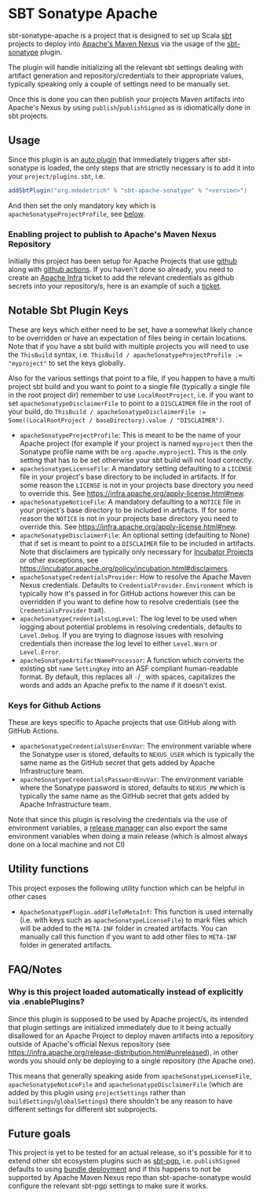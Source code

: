 # SBT Sonatype Apache

sbt-sonatype-apache is a project that is designed to set up Scala [sbt](https://www.scala-sbt.org/) projects to
deploy into [Apache's Maven Nexus](https://infra.apache.org/repository-faq.html) via the usage of
the [sbt-sonatype](https://github.com/xerial/sbt-sonatype)
plugin.

The plugin will handle initializing all the relevant sbt settings dealing with artifact generation and
repository/credentials to their appropriate values, typically speaking only a couple of settings need to be manually
set.

Once this is done you can then publish your projects Maven artifacts into Apache's Nexus by using
`publish`/`publishSigned` as is idiomatically done in sbt projects.

## Usage

Since this plugin is an [auto plugin](https://www.scala-sbt.org/1.x/api/sbt/AutoPlugin.html) that immediately triggers
after sbt-sonatype is loaded, the only steps that are strictly necessary is to add it into your `project/plugins.sbt`,
i.e.

```sbt
addSbtPlugin("org.mdedetrich" % "sbt-apache-sonatype" % "<version>")
```

And then set the only mandatory key which is `apacheSonatypeProjectProfile`, see [below](#notable-sbt-plugin-keys).

### Enabling project to publish to Apache's Maven Nexus Repository

Initially this project has been setup for Apache Projects that use [github](https://github.com/) along with
[github actions](https://github.com/features/actions). If you haven't
done so already, you need to create an [Apache Infra](https://infra.apache.org/) ticket to add the relevant credentials
as github secrets into your repository/s, here is an example of such a
[ticket](https://issues.apache.org/jira/browse/INFRA-24087).

## Notable Sbt Plugin Keys

These are keys which either need to be set, have a somewhat likely chance to be overridden or have an expectation
of files being in certain locations. Note that if you have a sbt build with multiple projects you will need to use
the `ThisBuild` syntax, i.e. `ThisBuild / apacheSonatypeProjectProfile := "myproject"` to set the keys globally.

Also for the various settings that point to a file, if you happen to have a multi project sbt build and you want to
point to a single file (typically a single file in the root project dir) remember to use `LocalRootProject`, i.e.
if you want to set `apacheSonatypeDisclaimerFile` to point to a `DISCLAIMER` file in the root of your build, do
`ThisBuild / apacheSonatypeDisclaimerFile := Some((LocalRootProject / baseDirectory).value / "DISCLAIMER")`.

* `apacheSonatypeProjectProfile`: This is meant to be the name of your Apache project (for example if your project is
  named `myproject` then the Sonatype profile name with be `org.apache.myproject`). This is the only setting that has to
  be set otherwise your sbt build will not load correctly.
* `apacheSonatypeLicenseFile`: A mandatory setting defaulting to a `LICENSE` file in your project's base directory to
  be included in artifacts. If for some reason the `LICENSE` is not in your projects base directory you need to override
  this. See https://infra.apache.org/apply-license.html#new.
* `apacheSonatypeNoticeFile`: A mandatory defaulting to a `NOTICE` file in your project's base directory to
  be included in artifacts. If for some reason the `NOTICE` is not in your projects base directory you need to override
  this. See https://infra.apache.org/apply-license.html#new.
* `apacheSonatypeDisclaimerFile`: An optional setting (defaulting to None) that if set is meant to point to a
  `DISCLAIMER` file to be included in artifacts. Note that disclaimers are typically only necessary for [Incubator
  Projects](https://incubator.apache.org/) or other exceptions, see
  https://incubator.apache.org/policy/incubation.html#disclaimers.
* `apacheSonatypeCredentialsProvider`: How to resolve the Apache Maven Nexus credentials. Defaults to
  `CredentialProvider.Environment` which is typically how it's passed in for GitHub actions however this can be
  overridden if you want to define how to resolve credentials (see the `CredentialsProvider` trait).
* `apacheSonatypeCredentialsLogLevel`: The log level to be used when logging about potential problems in resolving
  credentials, defaults to `Level.Debug`. If you are trying to diagnose issues with resolving credentials then increase
  the log level to either `Level.Warn` or `Level.Error`.
* `apacheSonatypeArtifactNameProcessor`: A function which converts the existing sbt `name` `SettingKey` into an ASF
  compliant human-readable format. By default, this replaces all `-`/`_` with spaces, capitalizes the words and adds
  an Apache prefix to the name if it doesn't exist.

### Keys for Github Actions

These are keys specific to Apache projects that use GitHub along with GitHub Actions.

* `apacheSonatypeCredentialsUserEnvVar`: The environment variable where the Sonatype user is stored, defaults to
  `NEXUS_USER` which is typically the same name as the GitHub secret that gets added by Apache Infrastructure team.
* `apacheSonatypeCredentialsPasswordEnvVar`: The environment variable where the Sonatype password is stored, defaults to
  `NEXUS_PW` which is typically the same name as the GitHub secret that gets added by Apache Infrastructure team.

Note that since this plugin is resolving the credentials via the use of environment variables, a
[release manager](https://infra.apache.org/release-publishing.html#releasemanager) can also export the same environment
variables when doing a main release (which is almost always done on a local machine and not CI)

## Utility functions

This project exposes the following utility function which can be helpful in other cases

* `ApacheSonatypePlugin.addFileToMetaInf`: This function is used internally (i.e. with keys such
  as `apacheSonatypeLicenseFile`) to mark files which will be added to the `META-INF` folder in created artifacts. You
  can manually call this function if you want to add other files to `META-INF` folder in generated artifacts.

## FAQ/Notes

### Why is this project loaded automatically instead of explicitly via .enablePlugins?

Since this plugin is supposed to be used by Apache project/s, its intended that plugin settings are initialized
immediately due to it being actually disallowed for an Apache Project to deploy maven artifacts into a repository
outside of Apache's official Nexus repository (see https://infra.apache.org/release-distribution.html#unreleased), in
other words you should only be deploying to a single repository (the Apache one).

This means that generally speaking aside from `apacheSonatypeLicenseFile`, `apacheSonatypeNoticeFile`
and `apacheSonatypeDisclaimerFile` (which are added by this plugin using `projectSettings` rather
than `buildSettings`/`globalSettings`) there shouldn't be any reason to have different settings for different sbt
subprojects.

## Future goals

This project is yet to be tested for an actual release, so it's possible for it to extend other sbt ecosystem plugins
such as [sbt-pgp](https://github.com/sbt/sbt-pgp), i.e. `publishSigned` defaults to using
[bundle deployment](https://help.sonatype.com/repomanager3/integrations/bundle-development) and if this happens to
not be supported by Apache Maven Nexus repo than sbt-apache-sonatype would configure the relevant sbt-pgp settings to
make sure it works.
